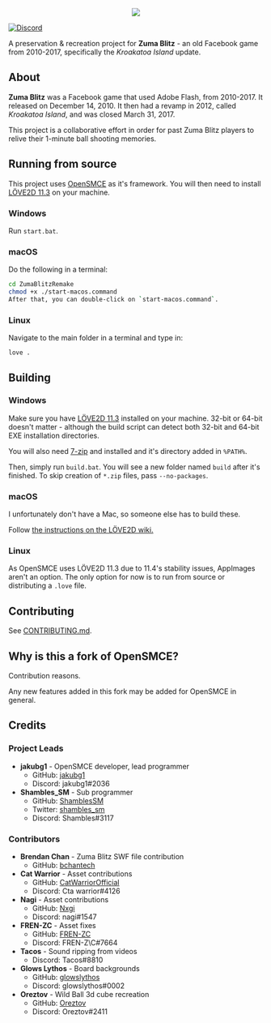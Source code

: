 <p align="center"><img src="https://raw.githubusercontent.com/ZumaBlitzRemake/ZumaBlitzRemake/master/games/ZumaBlitzRemake/images/splash/logo.png"></p>


[![Discord](https://img.shields.io/discord/315202394118029314?color=%235865F2&label=Discord%20&logo=discord&style=flat-square)](https://discord.gg/gJgy5x5)

A preservation & recreation project for **Zuma Blitz** - an old Facebook game
from 2010-2017, specifically the *Kroakatoa Island* update.

## About

**Zuma Blitz** was a Facebook game that used Adobe Flash, from 2010-2017. It
released on December 14, 2010. It then had a revamp in 2012, called
*Kroakatoa Island*, and was closed March 31, 2017.

This project is a collaborative effort in order for past Zuma Blitz players
to relive their 1-minute ball shooting memories.

## Running from source

This project uses [OpenSMCE](https://github.com/jakubg1/OpenSMCE) as it's
framework. You will then need to install [LÖVE2D 11.3](https://github.com/love2d/love/releases/tag/11.3)
on your machine.

### Windows
Run `start.bat`.

### macOS
Do the following in a terminal:
```sh
cd ZumaBlitzRemake
chmod +x ./start-macos.command
After that, you can double-click on `start-macos.command`.
```
### Linux
Navigate to the main folder in a terminal and type in:
```
love .
```

## Building

### Windows
Make sure you have [LÖVE2D 11.3](https://github.com/love2d/love/releases/tag/11.3)
installed on your machine. 32-bit or 64-bit doesn't matter - although the build
script can detect both 32-bit and 64-bit EXE installation directories.

You will also need [7-zip](https://www.7-zip.org/download.html) and
 installed
and it's directory added in `%PATH%`.

Then, simply run `build.bat`. You will see a new folder named `build` after
it's finished. To skip creation of `*.zip` files, pass `--no-packages`.

### macOS
I unfortunately don't have a Mac, so someone else has to build these.

Follow [the instructions on the LÖVE2D wiki.](https://love2d.org/wiki/Game_Distribution#Creating_a_macOS_Application)

### Linux
As OpenSMCE uses LÖVE2D 11.3 due to 11.4's stability issues, AppImages
aren't an option. The only option for now is to run from source or
distributing a `.love` file.

## Contributing
See [CONTRIBUTING.md](/CONTRIBUTING.md).

## Why is this a fork of OpenSMCE?
Contribution reasons.

Any new features added in this fork may be added for OpenSMCE in general.

## Credits
### Project Leads
- **jakubg1** - OpenSMCE developer, lead programmer
  - GitHub: [jakubg1](https://github.com/jakubg1)
  - Discord: jakubg1#2036
- **Shambles_SM** - Sub programmer
  - GitHub: [ShamblesSM](https://github.com/ShamblesSM)
  - Twitter: [shambles_sm](https://twitter.com/shambles_sm)
  - Discord: Shambles#3117

### Contributors
- **Brendan Chan** - Zuma Blitz SWF file contribution
  - GitHub: [bchantech](https://github.com/bchantech)
- **Cat Warrior** - Asset contributions
  - GitHub: [CatWarriorOfficial](https://github.com/CatWarriorOfficial)
  - Discord: Cta warrior#4126
- **Nagi** - Asset contributions
  - GitHub: [Nxgi](https://github.com/Nxgi)
  - Discord: nagi#1547
- **FREN-ZC** - Asset fixes
  - GitHub: [FREN-ZC](https://github.com/FREN-ZC)
  - Discord: FREN-Z\C#7664
- **Tacos** - Sound ripping from videos
  - Discord: Tacos#8810
- **Glows Lythos** - Board backgrounds
  - GitHub: [glowslythos](https://github.com/glowslythos)
  - Discord: glowslythos#0002
- **Oreztov** - Wild Ball 3d cube recreation
  - GitHub: [Oreztov](https://github.com/Oreztov)
  - Discord: Oreztov#2411
